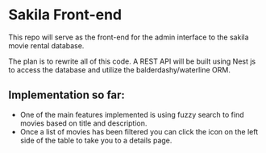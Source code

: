 # Sakila Front-end

This repo will serve as the front-end for the admin interface to the sakila movie rental database.

The plan is to rewrite all of this code.  A REST API will be built using Nest js to access the database and utilize the
balderdashy/waterline ORM.

## Implementation so far:

- One of the main features implemented is using fuzzy search to find movies based on title and description.
- Once a list of movies has been filtered you can click the icon on the left side of the table to take you to a details
  page.